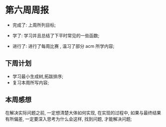 # 第六周周报

* 完成了: 上周所列目标;

* 学了: 学习并且总结了下平时常见的一些函数;

* 进行了:  进行了每周比赛 , 温习了部分 acm 所学内容;

## 下周计划

* 学习最小生成树,拓跋排序;
* 复习本周所写内容;

## 本周感想

在解决实际问题之前, 一定想清楚大体如何实现, 在实现的过程中, 如果与最终结果有所偏差, 一定要深入思考为什么会这样, 找到问题, 才能解决问题;